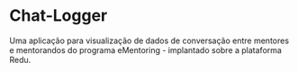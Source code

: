 # Chat-Logger
Uma aplicação para visualização de dados de conversação entre mentores e mentorandos
do programa eMentoring - implantado sobre a plataforma Redu.